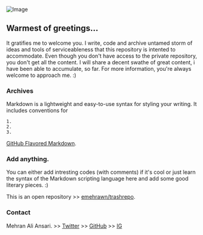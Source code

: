 ![Image](https://utopiaeducators.com/content/images/2020/05/fyodor-dostoyevsky-portrait1.jpg)
## Warmest of greetings...

It gratifies me to welcome you. I write, code and archive untamed storm of ideas and tools of serviceableness that this repository is intented to accommodate. Even though you don't have access to the private repository, you don't get all the content. I will share a decent swathe of great content, i have been able to accumulate, so far. For more information, you're always welcome to approach me. :)

### Archives

Markdown is a lightweight and easy-to-use syntax for styling your writing. It includes conventions for

```
1.
2.                                                                 
3.

```
[GitHub Flavored Markdown](https://guides.github.com/features/mastering-markdown/).

### Add anything.

You can either add intresting codes (with comments) if it's cool or just learn the syntax of the Markdown scripting language here and add some good literary pieces. :)

This is an open repository >> [emehrawn/trashrepo](https://github.com/emehrawn/trashrepo). 

### Contact

Mehran Ali Ansari.  >> [Twitter](https://twitter.com/kladenstien9) >> [GitHub](https://github.com/emehrawn) >> [IG](https://instagram.com/alimehrawn)
